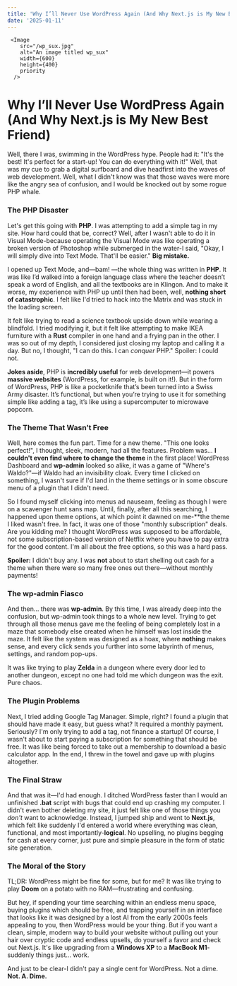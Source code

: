 ```yaml
---
title: 'Why I’ll Never Use WordPress Again (And Why Next.js is My New Best Friend)'
date: '2025-01-11'
---
```


     <Image 
        src="/wp_sux.jpg" 
        alt="An image titled wp_sux"
        width={600} 
        height={400} 
        priority 
      />
# **Why I’ll Never Use WordPress Again (And Why Next.js is My New Best Friend)**

Well, there I was, swimming in the WordPress hype. People had it: "It's the best! It's perfect for a start-up! You can do everything with it!" Well, that was my cue to grab a digital surfboard and dive headfirst into the waves of web development. Well, what I didn't know was that those waves were more like the angry sea of confusion, and I would be knocked out by some rogue PHP whale.

### **The PHP Disaster**

Let's get this going with **PHP**. I was attempting to add a simple tag in my site. How hard could that be, correct? Well, after I wasn't able to do it in Visual Mode-because operating the Visual Mode was like operating a broken version of Photoshop while submerged in the water-I said, "Okay, I will simply dive into Text Mode. That'll be easier." **Big mistake.**

I opened up Text Mode, and—bam! —the whole thing was written in **PHP**. It was like I’d walked into a foreign language class where the teacher doesn’t speak a word of English, and all the textbooks are in Klingon. And to make it worse, my experience with PHP up until then had been, well, **nothing short of catastrophic**. I felt like I'd tried to hack into the Matrix and was stuck in the loading screen.

It felt like trying to read a science textbook upside down while wearing a blindfold. I tried modifying it, but it felt like attempting to make IKEA furniture with a **Rust** compiler in one hand and a frying pan in the other. I was so out of my depth, I considered just closing my laptop and calling it a day. But no, I thought, "I can do this. I can *conquer* PHP." Spoiler: I could not.

**Jokes aside**, PHP is **incredibly useful** for web development—it powers **massive websites** (WordPress, for example, is built on it!). But in the form of WordPress, PHP is like a pocketknife that’s been turned into a Swiss Army disaster. It’s functional, but when you’re trying to use it for something simple like adding a tag, it’s like using a supercomputer to microwave popcorn.

### **The Theme That Wasn’t Free**

Well, here comes the fun part. Time for a new theme. "This one looks perfect!", I thought, sleek, modern, had all the features. Problem was… **I couldn't even find where to change the theme** in the first place! WordPress Dashboard and **wp-admin** looked so alike, it was a game of "Where's Waldo?"—if Waldo had an invisibility cloak. Every time I clicked on something, I wasn't sure if I'd land in the theme settings or in some obscure menu of a plugin that I didn't need.

So I found myself clicking into menus ad nauseam, feeling as though I were on a scavenger hunt sans map. Until, finally, after all this searching, I happened upon theme options, at which point it dawned on me-**the theme I liked wasn't free. In fact, it was one of those "monthly subscription" deals. Are you kidding me? I thought WordPress was supposed to be affordable, not some subscription-based version of Netflix where you have to pay extra for the good content. I'm all about the free options, so this was a hard pass.

**Spoiler:** I didn't buy any. I was **not** about to start shelling out cash for a theme when there were so many free ones out there—without monthly payments!

### **The wp-admin Fiasco**

And then… there was **wp-admin**. By this time, I was already deep into the confusion, but wp-admin took things to a whole new level. Trying to get through all those menus gave me the feeling of being completely lost in a maze that somebody else created when he himself was lost inside the maze. It felt like the system was designed as a hoax, where **nothing** makes sense, and every click sends you further into some labyrinth of menus, settings, and random pop-ups.

It was like trying to play **Zelda** in a dungeon where every door led to another dungeon, except no one had told me which dungeon was the exit. Pure chaos.

### **The Plugin Problems**

Next, I tried adding Google Tag Manager. Simple, right? I found a plugin that should have made it easy, but guess what? It required a monthly payment. Seriously? I'm only trying to add a tag, not finance a startup! Of course, I wasn't about to start paying a subscription for something that should be free. It was like being forced to take out a membership to download a basic calculator app. In the end, I threw in the towel and gave up with plugins altogether.

### The Final Straw

And that was it—I'd had enough. I ditched WordPress faster than I would an unfinished **.bat** script with bugs that could end up crashing my computer. I didn't even bother deleting my site, it just felt like one of those things you *don't* want to acknowledge. Instead, I jumped ship and went to **Next.js**, which felt like suddenly I'd entered a world where everything was clean, functional, and most importantly-**logical**. No upselling, no plugins begging for cash at every corner, just pure and simple pleasure in the form of static site generation.

### **The Moral of the Story**

TL;DR: WordPress might be fine for some, but for me? It was like trying to play **Doom** on a potato with no RAM—frustrating and confusing.

But hey, if spending your time searching within an endless menu space, buying plugins which should be free, and trapping yourself in an interface that looks like it was designed by a lost AI from the early 2000s feels appealing to you, then WordPress would be your thing. But if you want a clean, simple, modern way to build your website without pulling out your hair over cryptic code and endless upsells, do yourself a favor and check out Next.js. It's like upgrading from a **Windows XP** to a **MacBook M1**-suddenly things just… work.

And just to be clear-I didn't pay a single cent for WordPress. Not a dime. **Not. A. Dime.**

